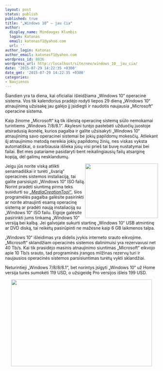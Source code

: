 ```yaml
---
layout: post
status: publish
published: true
title: "„Windows 10“ – jau čia"
author:
  display_name: Mindaugas Klumbis
  login: Katonas
  email: katonasf1@yahoo.com
  url: ''
author_login: Katonas
author_email: katonasf1@yahoo.com
wordpress_id: 8836
wordpress_url: http://localhost/site/new/windows_10__jau_cia/
date: '2015-07-29 14:22:35 +0300'
date_gmt: '2015-07-29 14:22:35 +0300'
categories:
- Naujienos
---
```

<p>
	&Scaron;iandien yra ta diena, kai oficialiai i&scaron;leidžiama &bdquo;Windows 10&ldquo; operacinė sistema. Vos tik kalendorius pradėjo rodyti liepos 29 dieną &bdquo;Windows 10&ldquo; atnaujinimą užsisakę jau galėjo jį įsidiegti ir naudotis naujausia &bdquo;Microsoft&ldquo; operacine sistema.</p>
<p>
	Kaip žinome &bdquo;Microsoft&ldquo; ką tik i&scaron;leistą operacinę sistemą siūlo nemokamai turintiems &bdquo;Windows 7/8/8.1&ldquo;. Akylesni turėjo pastebėti užduočių juostoje atsiradusią ikonėlę, kurios pagalba ir galite užsisakyti &bdquo;Windows 10&ldquo; atnaujinimą savo operacinei sistemai be jokių papildomų mokesčių. Atliekant &scaron;į atnaujinimo metodą nereikia jokių papildomų žinių, nes viskas vyksta automati&scaron;kai, o svarbiausia i&scaron;lieka jūsų visi prie&scaron; tai buvę nustatymai bei failai. Bet mes patariame pasidaryti bent reikalingiausių failų atsarginę kopiją, dėl galimų nesklandumų.</p>
<p>
	<a href="http://technews.lt/userfiles/0a3ffada55e7b952d70cd2bb2503580a_L.jpg"><img alt="" src="http://technews.lt/userfiles/0a3ffada55e7b952d70cd2bb2503580a_L.jpg" style="width: 240px; height: 180px; float: right;" /></a>Jeigu jūs norite viską atlikti senamadi&scaron;kai ir turėti &bdquo;&scaron;varią&ldquo; operacinės sistemos instaliaciją, tai galite parsisiųsti &bdquo;Windows 10&ldquo; ISO failą. Norint pradėti siuntimą pirma teks susidurti su <em><a href="http://www.microsoft.com/en-us/software-download/windows10">&bdquo;MediaCreationTool&ldquo;</a></em>, &scaron;ios programėlės pagalba galėsite pasirinkti ar norite atnaujinti esamą operacinę sistemą ar pradėti naują instaliaciją su &bdquo;Windows 10&ldquo; ISO failu. Eigoje galėsite pasirinkti jums tinkamą &bdquo;Windows 10&ldquo; versiją bei kalbą. Jei galvojate sukurti startinę &bdquo;Windows 10&ldquo; USB atmintinę ar DVD diską, tai reikėtų pasirūpinti ne mažesne kaip 6 GB laikmenos talpa.</p>
<p>
	&bdquo;Windows 10&ldquo; i&scaron;leidimas yra didelis įvykis interneto srauto eikvojime. &bdquo;Microsoft&ldquo; sklandžiam operacinės sistemos dalinimuisi yra rezervavusi net 40 Tb/s. Kai tik prasidėjo masinis atnaujinimo siuntimas &bdquo;Microsoft&ldquo; eikvojo apie 10 Tb/s srauto, tad programinės įrangos milžinas rezervų turi ir naujausios operacinės sistemos parsisiuntimas turėtų vykti sklandžiai.</p>
<p>
	Neturintieji &bdquo;Windows 7/8/8/8.1&ldquo;, bet norintys įsigyti &bdquo;Windows 10&ldquo; už Home versija turės sumokėti 119 USD, o užsigeidę Pro versijos i&scaron;leis 199 USD.</p>
<p style="text-align: center;">
	<img alt="" src="http://technews.lt/userfiles/windows10-laptop.png" style="width: 464px; height: 286px;" /></p>
